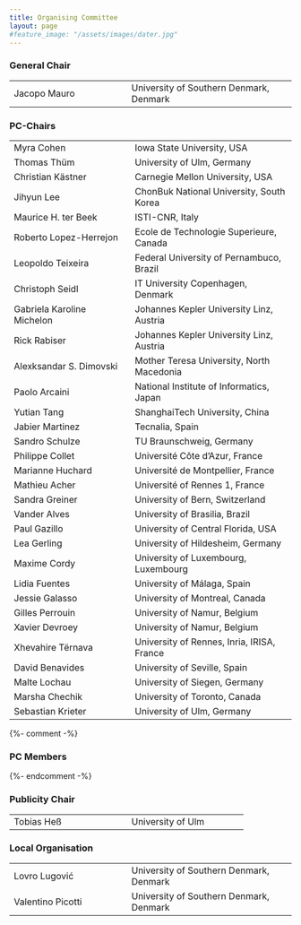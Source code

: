 ```yaml
---
title: Organising Committee
layout: page
#feature_image: "/assets/images/dater.jpg"
---
```


<div class="container"></div>

<!-- Order names alphabetically by surname -->

<style> td{min-width:12em} td+td{padding-left:10px;}</style>

### General Chair
<table>
  <tbody>
    <tr><td>Jacopo Mauro</td><td>University of Southern Denmark, Denmark</td></tr>
  </tbody>
</table>

### PC-Chairs
<table>
  <tbody>
    <tr><td>Myra Cohen</td><td>Iowa State University, USA</td></tr>
    <tr><td>Thomas Thüm</td><td>University of Ulm, Germany</td></tr>
    <tr><td>Christian Kästner</td><td>Carnegie Mellon University, USA</td></tr>
    <tr><td>Jihyun Lee</td><td>ChonBuk National University, South Korea</td></tr>
    <tr><td>Maurice H. ter Beek</td><td>ISTI-CNR, Italy</td></tr>
    <tr><td>Roberto Lopez-Herrejon</td><td>Ecole de Technologie Superieure, Canada</td></tr>
    <tr><td>Leopoldo Teixeira</td><td>Federal University of Pernambuco, Brazil</td></tr>
    <tr><td>Christoph Seidl</td><td>IT University Copenhagen, Denmark</td></tr>
    <tr><td>Gabriela Karoline Michelon</td><td>Johannes Kepler University Linz, Austria</td></tr>
    <tr><td>Rick Rabiser</td><td>Johannes Kepler University Linz, Austria</td></tr>
    <tr><td>Alexksandar S. Dimovski</td><td>Mother Teresa University, North Macedonia</td></tr>
    <tr><td>Paolo Arcaini</td><td>National Institute of Informatics, Japan</td></tr>
    <tr><td>Yutian Tang</td><td>ShanghaiTech University, China</td></tr>
    <tr><td>Jabier Martinez</td><td>Tecnalia, Spain</td></tr>
    <tr><td>Sandro Schulze</td><td>TU Braunschweig, Germany</td></tr>
    <tr><td>Philippe Collet</td><td>Université Côte d’Azur, France</td></tr>
    <tr><td>Marianne Huchard</td><td>Université de Montpellier, France</td></tr>
    <tr><td>Mathieu Acher</td><td>Université of Rennes 1, France</td></tr>
    <tr><td>Sandra Greiner</td><td>University of Bern, Switzerland</td></tr>
    <tr><td>Vander Alves</td><td>University of Brasilia, Brazil</td></tr>
    <tr><td>Paul Gazillo</td><td>University of Central Florida, USA</td></tr>
    <tr><td>Lea Gerling</td><td>University of Hildesheim, Germany</td></tr>
    <tr><td>Maxime Cordy</td><td>University of Luxembourg, Luxembourg</td></tr>
    <tr><td>Lidia Fuentes</td><td>University of Málaga, Spain</td></tr>
    <tr><td>Jessie Galasso</td><td>University of Montreal, Canada</td></tr>
    <tr><td>Gilles Perrouin</td><td>University of Namur, Belgium</td></tr>
    <tr><td>Xavier Devroey</td><td>University of Namur, Belgium</td></tr>
    <tr><td>Xhevahire Tërnava</td><td>University of Rennes, Inria, IRISA, France</td></tr>
    <tr><td>David Benavides</td><td>University of Seville, Spain</td></tr>
    <tr><td>Malte Lochau</td><td>University of Siegen, Germany</td></tr>
    <tr><td>Marsha Chechik</td><td>University of Toronto, Canada</td></tr>
    <tr><td>Sebastian Krieter</td><td>University of Ulm, Germany</td></tr>
  </tbody>
</table>

{%- comment -%}
### PC Members
{%- endcomment -%}

### Publicity Chair

<table>
  <tbody>
    <tr><td>Tobias Heß</td><td>University of Ulm</td></tr>
  </tbody>
</table>


### Local Organisation
<table>
  <tbody>
    <tr><td>Lovro Lugović</td><td>University of Southern Denmark, Denmark</td></tr>
    <tr><td>Valentino Picotti</td><td>University of Southern Denmark, Denmark</td></tr>
  </tbody>
</table>
